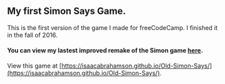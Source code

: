 ## My first Simon Says Game.
This is the first version of the game I made for freeCodeCamp. I finished it in the fall of 2016.

#### You can view my lastest improved remake of the Simon game [here](https://github.com/IsaacAbrahamson/Old-Simon-Says/).

View this game at [https://isaacabrahamson.github.io/Old-Simon-Says/](https://isaacabrahamson.github.io/Old-Simon-Says/).
